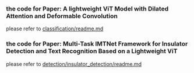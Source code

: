 ### the code for Paper: A lightweight ViT Model with Dilated Attention and Deformable Convolution
please refer to [classification/readme.md](../classification/readme.md) 
### the code for Paper: Multi-Task IMTNet Framework for Insulator Detection and Text Recognition Based on a Lightweight ViT
please refer to [detection/insulator_detection/readme.md](../detection/insulator_detection/readme.md)